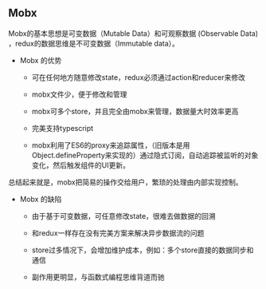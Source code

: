 ## Mobx

Mobx的基本思想是可变数据（Mutable Data）和可观察数据 (Observable Data) ，redux的数据思维是不可变数据（Immutable data）。

* Mobx 的优势

  - 可在任何地方随意修改state，redux必须通过action和reducer来修改

  - mobx文件少，便于修改和管理

  - mobx可多个store，并且完全由mobx来管理，数据量大时效率更高

  - 完美支持typescript

  - mobx利用了ES6的proxy来追踪属性，（旧版本是用Object.defineProperty来实现的）通过隐式订阅，自动追踪被监听的对象变化，然后触发组件的UI更新。

总结起来就是，mobx把简易的操作交给用户，繁琐的处理由内部实现控制。

* Mobx 的缺陷

  - 由于基于可变数据，可任意修改state，很难去做数据的回溯

  - 和redux一样存在没有完美方案来解决异步数据流的问题

  - store过多情况下，会增加维护成本，例如：多个store直接的数据同步和通信

  - 副作用更明显，与函数式编程思维背道而驰



